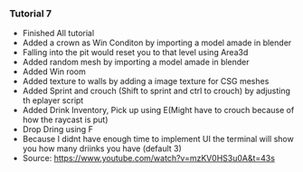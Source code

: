 ### Tutorial 7
+ Finished All tutorial
+  Added a crown as Win Conditon by importing a model amade in blender
+  Falling into the pit would reset you to that level using Area3d
+  Added random mesh by importing a model amade in blender
+  Added Win room 
+ Added texture to walls by adding a image texture for CSG meshes
+ Added Sprint and crouch (Shift to sprint and ctrl to crouch) by adjusting th eplayer script
+ Added Drink Inventory, Pick up using E(Might have to crouch because of how the raycast is put)
+ Drop Dring using F
+ Because I didnt have enough time to implement UI the terminal will show you how many driinks you have (default 3)
+ Source: https://www.youtube.com/watch?v=mzKV0HS3u0A&t=43s

